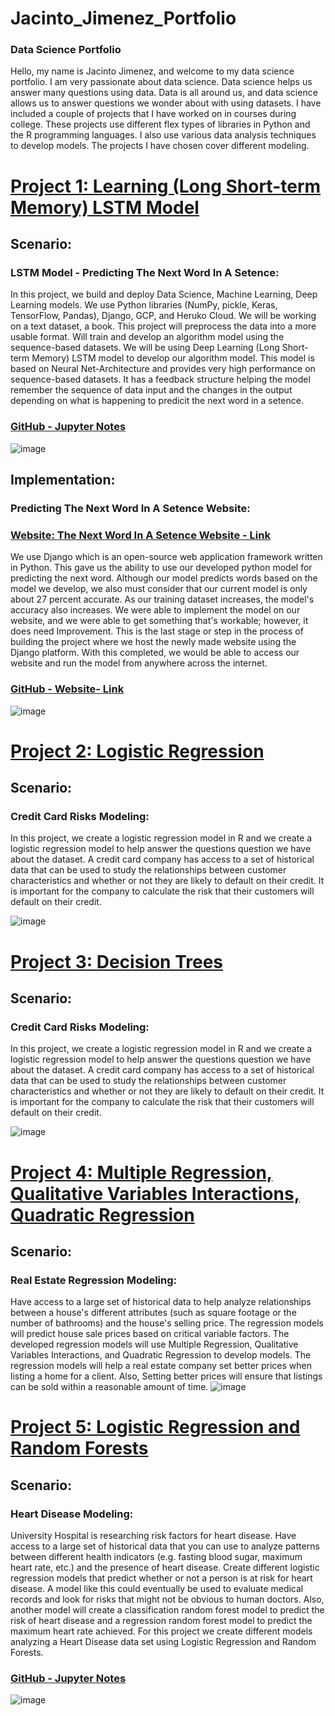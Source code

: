 # Jacinto_Jimenez_Portfolio
### Data Science Portfolio

Hello, my name is Jacinto Jimenez, and welcome to my data science portfolio. I am very passionate about data science. Data science helps us answer many questions using data. Data is all around us, and data science allows us to answer questions we wonder about with using datasets. I have included a couple of projects that I have worked on in courses during college. These projects use different flex types of libraries in Python and the R programming languages. I also use various data analysis techniques to develop models.  The projects I have chosen cover different modeling. 


# [Project 1: Learning (Long Short-term Memory) LSTM Model](https://jjimenez55993292.github.io/Deep-Learning-LSTM-model/PredictingNextWordInASentence.html)
## Scenario:
### LSTM Model - Predicting The Next Word In A Setence: 
In this project, we build and deploy Data Science, Machine Learning, Deep Learning models. We use Python libraries (NumPy, pickle, Keras, TensorFlow, Pandas), Django, GCP, and Heruko Cloud. We will be working on a text dataset, a book. This project will preprocess the data into a more usable format. Will train and develop an algorithm model using the sequence-based datasets. We will be using Deep Learning (Long Short-term Memory) LSTM model to develop our algorithm model. This model is based on Neural Net-Architecture and provides very high performance on sequence-based datasets. It has a feedback structure helping the model remember the sequence of data input and the changes in the output depending on what is happening to predicit the next word in a setence.

### [GitHub - Jupyter Notes ](https://github.com/Jjimenez55993292/Deep-Learning-LSTM-model)

![image](https://user-images.githubusercontent.com/79177516/163972466-97233b06-1bf2-4d0a-a2fd-d57d815ce0df.png)


## Implementation:
### Predicting The Next Word In A Setence Website: 
### [Website: The Next Word In A Setence Website - Link ](http://jacintojimenez606.pythonanywhere.com/home/)

We use Django which is an open-source web application framework written in Python. This gave us the ability to use our developed python model for predicting the next word. Although our model predicts words based on the model we develop, we also must consider that our current model is only about 27 percent accurate. As our training dataset increases, the model's accuracy also increases. We were able to implement the model on our website, and we were able to get something that's workable; however, it does need Improvement. This is the last stage or step in the process of building the project where we host the newly made website using the Django platform. With this completed, we would be able to access our website and run the model from anywhere across the internet.



### [GitHub - Website- Link ](https://github.com/Jjimenez55993292/Deep-Learning-Long-Short-term-Memory-LSTM-model-Website)


![image](https://user-images.githubusercontent.com/79177516/163972673-bf0c7181-7694-4622-9217-bf885a0db423.png)






# [Project 2: Logistic Regression](https://jjimenez55993292.github.io/Jacinto_J_Portfolio/project_4.html)
## Scenario: 
### Credit Card Risks Modeling: 
In this project, we create a logistic regression model in R and we create a logistic regression model to help answer the questions question we have about the dataset. A credit card company has access to a set of historical data that can be used to study the relationships between customer characteristics and whether or not they are likely to default on their credit. It is important for the company to calculate the risk that their customers will default on their credit.

![image](https://user-images.githubusercontent.com/79177516/137412784-2fe2bd4f-e615-41f4-857c-7095df391b34.png)




# [Project 3: Decision Trees](https://jjimenez55993292.github.io/Jacinto_J_Portfolio/Project_Three.html)
## Scenario: 
### Credit Card Risks Modeling: 
In this project, we create a logistic regression model in R and we create a  logistic regression model to help answer the questions question we have about the dataset.  A credit card company has access to a set of historical data that can be used to study the relationships between customer characteristics and whether or not they are likely to default on their credit. It is important for the company to calculate the risk that their customers will default on their credit. 

![image](https://user-images.githubusercontent.com/79177516/137412692-3a8c369e-022d-498a-8b24-a612f6f6b46f.png)




# [Project 4: Multiple Regression, Qualitative Variables Interactions, Quadratic Regression](https://jjimenez55993292.github.io/Jacinto_J_Portfolio/Project_One.html)
## Scenario:
### Real Estate Regression Modeling:
Have access to a large set of historical data to help analyze relationships between a house's different attributes (such as square footage or the number of bathrooms) and the house's selling price. The regression models will predict house sale prices based on critical variable factors.  The developed regression models will use Multiple Regression, Qualitative Variables Interactions, and Quadratic Regression to develop models. The regression models will help a real estate company set better prices when listing a home for a client. Also, Setting better prices will ensure that listings can be sold within a reasonable amount of time.
![image](https://user-images.githubusercontent.com/79177516/137412480-cea56d11-e9c0-4bf6-be74-c523107f6db3.png)



# [Project 5: Logistic Regression and Random Forests](https://jjimenez55993292.github.io/Jacinto_J_Portfolio/Project_Two.html)
## Scenario:
### Heart Disease Modeling: 
University Hospital is researching risk factors for heart disease. Have access to a large set of historical data that you can use to analyze patterns between different health indicators (e.g. fasting blood sugar, maximum heart rate, etc.) and the presence of heart disease. Create different logistic regression models that predict whether or not a person is at risk for heart disease. A model like this could eventually be used to evaluate medical records and look for risks that might not be obvious to human doctors.  Also, another model will create a classification random forest model to predict the risk of heart disease and a regression random forest model to predict the maximum heart rate achieved. For this project we create different models analyzing a Heart Disease data set using Logistic Regression and Random Forests. 

### [GitHub - Jupyter Notes ](https://jjimenez55993292.github.io/Jacinto_J_Portfolio/Logistic_Regression_%20jupyter_notes_2.html)

![image](https://user-images.githubusercontent.com/79177516/137412663-55e2d96f-9453-4a3f-a1b6-2f164cd143ab.png)

